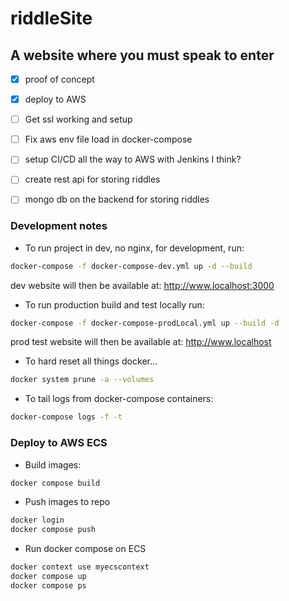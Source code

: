 # riddleSite

## A website where you must speak to enter 
- [x] proof of concept 
- [x] deploy to AWS 
- [ ] Get ssl working and setup 
- [ ] Fix aws env file load in docker-compose 
- [ ] setup CI/CD all the way to AWS with Jenkins I think?
- [ ] create rest api for storing riddles 
- [ ] mongo db on the backend for storing riddles 


### Development notes 
- To run project in dev, no nginx, for development, run: 
```bash 
docker-compose -f docker-compose-dev.yml up -d --build
```
dev website will then be available at: http://www.localhost:3000

- To run production build and test locally run:
```bash 
docker-compose -f docker-compose-prodLocal.yml up --build -d
```
prod test website will then be available at: http://www.localhost

- To hard reset all things docker... 
```bash 
docker system prune -a --volumes
```

- To tail logs from docker-compose containers: 
```bash 
docker-compose logs -f -t
```

### Deploy to AWS ECS 
- Build images: 
```bash 
docker compose build
```
- Push images to repo
```bash 
docker login
docker compose push
```
- Run docker compose on ECS 
```bash 
docker context use myecscontext 
docker compose up
docker compose ps
```
